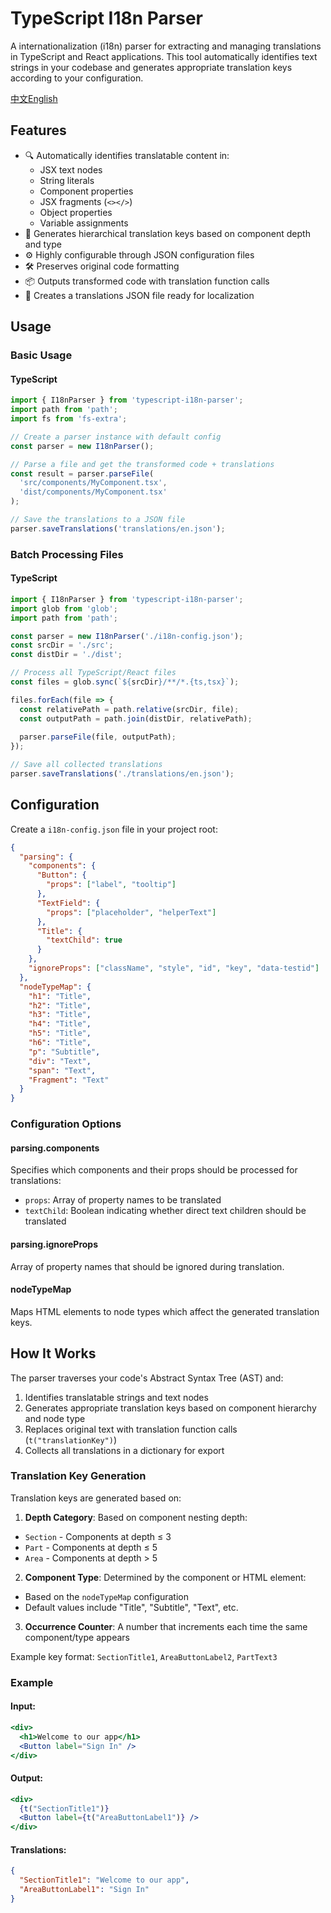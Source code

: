 # TypeScript I18n Parser

A internationalization (i18n) parser for extracting and managing translations in TypeScript and React applications. This tool automatically identifies text strings in your codebase and generates appropriate translation keys according to your configuration.

[中文](README.CN.md)[English](README.md)

## Features

- 🔍 Automatically identifies translatable content in:
  - JSX text nodes
  - String literals
  - Component properties
  - JSX fragments (`<></>`)
  - Object properties
  - Variable assignments
- 🔄 Generates hierarchical translation keys based on component depth and type
- ⚙️ Highly configurable through JSON configuration files
- 🛠️ Preserves original code formatting
- 📦 Outputs transformed code with translation function calls
- 📝 Creates a translations JSON file ready for localization

## Usage

### Basic Usage

#### TypeScript

```typescript
import { I18nParser } from 'typescript-i18n-parser';
import path from 'path';
import fs from 'fs-extra';

// Create a parser instance with default config
const parser = new I18nParser();

// Parse a file and get the transformed code + translations
const result = parser.parseFile(
  'src/components/MyComponent.tsx',
  'dist/components/MyComponent.tsx'
);

// Save the translations to a JSON file
parser.saveTranslations('translations/en.json');
```

### Batch Processing Files

#### TypeScript

```typescript
import { I18nParser } from 'typescript-i18n-parser';
import glob from 'glob';
import path from 'path';

const parser = new I18nParser('./i18n-config.json');
const srcDir = './src';
const distDir = './dist';

// Process all TypeScript/React files
const files = glob.sync(`${srcDir}/**/*.{ts,tsx}`);

files.forEach(file => {
  const relativePath = path.relative(srcDir, file);
  const outputPath = path.join(distDir, relativePath);
  
  parser.parseFile(file, outputPath);
});

// Save all collected translations
parser.saveTranslations('./translations/en.json');
```

## Configuration

Create a `i18n-config.json` file in your project root:

```json
{
  "parsing": {
    "components": {
      "Button": {
        "props": ["label", "tooltip"]
      },
      "TextField": {
        "props": ["placeholder", "helperText"]
      },
      "Title": {
        "textChild": true
      }
    },
    "ignoreProps": ["className", "style", "id", "key", "data-testid"]
  },
  "nodeTypeMap": {
    "h1": "Title",
    "h2": "Title",
    "h3": "Title",
    "h4": "Title",
    "h5": "Title",
    "h6": "Title",
    "p": "Subtitle",
    "div": "Text",
    "span": "Text",
    "Fragment": "Text"
  }
}
```

### Configuration Options

#### parsing.components

Specifies which components and their props should be processed for translations:

- `props`: Array of property names to be translated
- `textChild`: Boolean indicating whether direct text children should be translated

#### parsing.ignoreProps

Array of property names that should be ignored during translation.

#### nodeTypeMap

Maps HTML elements to node types which affect the generated translation keys.

## How It Works

The parser traverses your code's Abstract Syntax Tree (AST) and:

1. Identifies translatable strings and text nodes
2. Generates appropriate translation keys based on component hierarchy and node type
3. Replaces original text with translation function calls (`t("translationKey")`)
4. Collects all translations in a dictionary for export

### Translation Key Generation

Translation keys are generated based on:

1. **Depth Category**: Based on component nesting depth:
  - `Section` - Components at depth ≤ 3
  - `Part` - Components at depth ≤ 5
  - `Area` - Components at depth > 5
2. **Component Type**: Determined by the component or HTML element:
  - Based on the `nodeTypeMap` configuration
  - Default values include "Title", "Subtitle", "Text", etc.
3. **Occurrence Counter**: A number that increments each time the same component/type appears

Example key format: `SectionTitle1`, `AreaButtonLabel2`, `PartText3`

### Example

#### Input:

```jsx
<div>
  <h1>Welcome to our app</h1>
  <Button label="Sign In" />
</div>
```

#### Output:

```jsx
<div>
  {t("SectionTitle1")}
  <Button label={t("AreaButtonLabel1")} />
</div>
```

#### Translations:

```json
{
  "SectionTitle1": "Welcome to our app",
  "AreaButtonLabel1": "Sign In"
}
```
